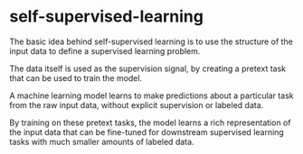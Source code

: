 # self-supervised-learning
The basic idea behind self-supervised learning is to use the structure of the input data to define a supervised learning problem. 

The data itself is used as the supervision signal, by creating a pretext task that can be used to train the model.

A machine learning model learns to make predictions about a particular task from the raw input data, without explicit supervision or labeled data. 

By training on these pretext tasks, the model learns a rich representation of the input data that can be fine-tuned for downstream supervised learning tasks with much smaller amounts of labeled data.
